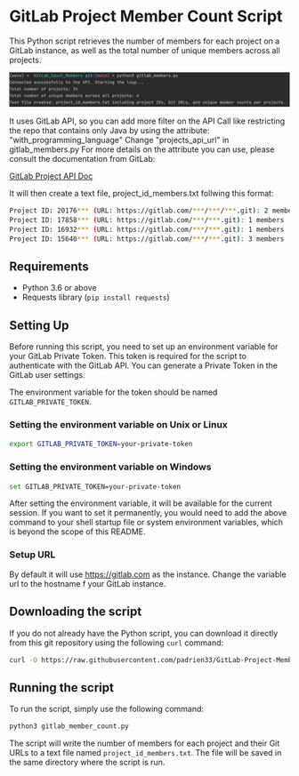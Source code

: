 # GitLab Project Member Count Script

This Python script retrieves the number of members for each project on a GitLab instance, as well as the total number of unique members across all projects. 




![Screenshot](https://github.com/padrien33/GitLab-Project-Member-Count/blob/main/gitlab_members.png)

It uses GitLab API, so you can add more filter on the API Call like restricting the repo that contains only Java by using the attribute: "with_programming_language"
Change "projects_api_url" in gitlab_members.py
For more details on the attribute you can use, please consult the documentation from GitLab:

[GitLab Project API Doc](https://docs.gitlab.com/ee/api/projects.html#list-all-projects)

It will then create a text file, project_id_members.txt follwing this format:
```bash
Project ID: 20176*** (URL: https://gitlab.com/***/***/***.git): 2 members
Project ID: 17858*** (URL: https://gitlab.com/***/***.git): 1 members
Project ID: 16932*** (URL: https://gitlab.com/***/***.git): 1 members
Project ID: 15640*** (URL: https://gitlab.com/***/***.git): 3 members

```

## Requirements
- Python 3.6 or above
- Requests library (`pip install requests`)

## Setting Up
Before running this script, you need to set up an environment variable for your GitLab Private Token. This token is required for the script to authenticate with the GitLab API. You can generate a Private Token in the GitLab user settings.

The environment variable for the token should be named `GITLAB_PRIVATE_TOKEN`.

### Setting the environment variable on Unix or Linux
```bash
export GITLAB_PRIVATE_TOKEN=your-private-token
```
### Setting the environment variable on Windows
```bash
set GITLAB_PRIVATE_TOKEN=your-private-token
```
After setting the environment variable, it will be available for the current session. If you want to set it permanently, you would need to add the above command to your shell startup file or system environment variables, which is beyond the scope of this README.


### Setup URL

By default it will use https://gitlab.com as the instance.
Change the variable url to the hostname f your GitLab instance.


## Downloading the script

If you do not already have the Python script, you can download it directly from this git repository using the following `curl` command:

```bash
curl -O https://raw.githubusercontent.com/padrien33/GitLab-Project-Member-Count/main/gitlab_members.py

```

## Running the script
To run the script, simply use the following command:
```bash
python3 gitlab_member_count.py
```
The script will write the number of members for each project and their Git URLs to a text file named `project_id_members.txt`. The file will be saved in the same directory where the script is run.


